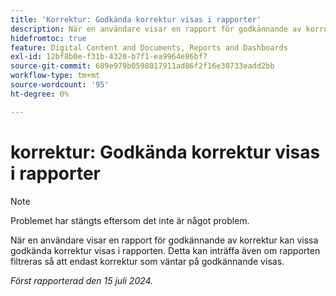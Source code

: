 ```yaml
---
title: 'Korrektur: Godkända korrektur visas i rapporter'
description: När en användare visar en rapport för godkännande av korrektur kan vissa godkända korrektur visas i rapporten. Detta kan inträffa även om rapporten filtreras så att endast korrektur som väntar på godkännande visas.
hidefromtoc: true
feature: Digital Content and Documents, Reports and Dashboards
exl-id: 12bf8b0e-f31b-4320-b7f1-ea9964e86bf7
source-git-commit: 689e979b0598017911ad86f2f16e30733eadd2bb
workflow-type: tm+mt
source-wordcount: '95'
ht-degree: 0%

---
```


# korrektur: Godkända korrektur visas i rapporter

>[!NOTE]
>
>Problemet har stängts eftersom det inte är något problem.

När en användare visar en rapport för godkännande av korrektur kan vissa godkända korrektur visas i rapporten. Detta kan inträffa även om rapporten filtreras så att endast korrektur som väntar på godkännande visas.

_Först rapporterad den 15 juli 2024._

